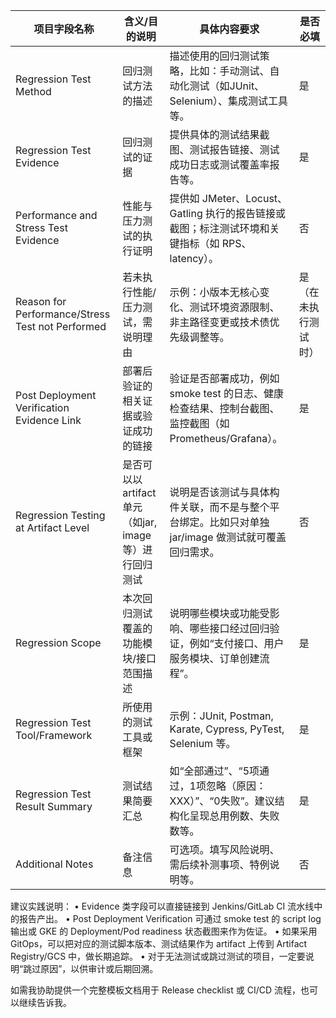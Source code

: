 

| 项目字段名称                              | 含义/目的说明                                                                 | 具体内容要求                                                                                         | 是否必填 |
|------------------------------------------|------------------------------------------------------------------------------|------------------------------------------------------------------------------------------------------|----------|
| Regression Test Method                   | 回归测试方法的描述                                                           | 描述使用的回归测试策略，比如：手动测试、自动化测试（如JUnit、Selenium）、集成测试工具等。              | 是       |
| Regression Test Evidence                 | 回归测试的证据                                                              | 提供具体的测试结果截图、测试报告链接、测试成功日志或测试覆盖率报告等。                               | 是       |
| Performance and Stress Test Evidence     | 性能与压力测试的执行证明                                                     | 提供如 JMeter、Locust、Gatling 执行的报告链接或截图；标注测试环境和关键指标（如 RPS、latency）。        | 否       |
| Reason for Performance/Stress Test not Performed | 若未执行性能/压力测试，需说明理由                                      | 示例：小版本无核心变化、测试环境资源限制、非主路径变更或技术债优先级调整等。                          | 是（在未执行测试时） |
| Post Deployment Verification Evidence Link| 部署后验证的相关证据或验证成功的链接                                        | 验证是否部署成功，例如 smoke test 的日志、健康检查结果、控制台截图、监控截图（如Prometheus/Grafana）。 | 是       |
| Regression Testing at Artifact Level     | 是否可以以 artifact 单元（如jar, image等）进行回归测试                     | 说明是否该测试与具体构件关联，而不是与整个平台绑定。比如只对单独 jar/image 做测试就可覆盖回归需求。     | 否       |
| Regression Scope                         | 本次回归测试覆盖的功能模块/接口范围描述                                     | 说明哪些模块或功能受影响、哪些接口经过回归验证，例如“支付接口、用户服务模块、订单创建流程”。            | 是       |
| Regression Test Tool/Framework           | 所使用的测试工具或框架                                                      | 示例：JUnit, Postman, Karate, Cypress, PyTest, Selenium 等。                                         | 是       |
| Regression Test Result Summary           | 测试结果简要汇总                                                            | 如“全部通过”、“5项通过，1项忽略（原因：XXX）”、“0失败”。建议结构化呈现总用例数、失败数等。             | 是       |
| Additional Notes                         | 备注信息                                                                    | 可选项。填写风险说明、需后续补测事项、特例说明等。                                                   | 否       |

建议实践说明：
	•	Evidence 类字段可以直接链接到 Jenkins/GitLab CI 流水线中的报告产出。
	•	Post Deployment Verification 可通过 smoke test 的 script log 输出或 GKE 的 Deployment/Pod readiness 状态截图来作为佐证。
	•	如果采用 GitOps，可以把对应的测试脚本版本、测试结果作为 artifact 上传到 Artifact Registry/GCS 中，做长期追踪。
	•	对于无法测试或跳过测试的项目，一定要说明“跳过原因”，以供审计或后期回溯。

如需我协助提供一个完整模板文档用于 Release checklist 或 CI/CD 流程，也可以继续告诉我。
